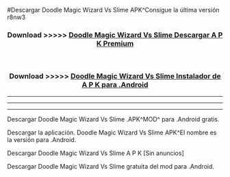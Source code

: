 #Descargar Doodle Magic Wizard Vs Slime  APK^Consigue la última versión r8nw3



<div align="center">
<h3>Download >>>>> <a href="https://es-sites.web.app/?es= Doodle Magic Wizard Vs Slime ">Doodle Magic Wizard Vs Slime  Descargar A P K Premium</a></h3><br>

<h3>Download >>>>> <a href="https://es-sites.web.app/?es= Doodle Magic Wizard Vs Slime ">Doodle Magic Wizard Vs Slime  Instalador de A P K para .Android</a></h3>
</div>


----------------------------------------------------------

----------------------------------------------------------

----------------------------------------------------------

Descargar Doodle Magic Wizard Vs Slime  .APK^MOD^ para .Android gratis.

Descargar la aplicación. Doodle Magic Wizard Vs Slime  APK^El nombre es la versión para .Android.

Descargar Doodle Magic Wizard Vs Slime  A P K [Sin anuncios]

Descargar Doodle Magic Wizard Vs Slime  gratuita del mod para .Android.
